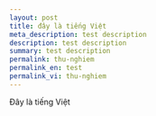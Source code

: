 ```yaml
---
layout: post
title: đây là tiếng Việt
meta_description: test description
description: test description
summary: test description
permalink: thu-nghiem
permalink_en: test
permalink_vi: thu-nghiem
---
```


Đây là tiếng Việt

